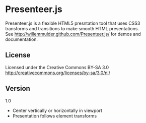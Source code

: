 Presenteer.js
============

Presenteer.js is a flexible HTML5 presntation tool that uses CSS3 transforms and transitions to make smooth HTML presentations.  
See http://willemmulder.github.com/Presenteer.js/ for demos and documentation.

License
----------------
Licensed under the Creative Commons BY-SA 3.0  
http://creativecommons.org/licenses/by-sa/3.0/nl/


Version
-----------------
1.0  
+ Center vertically or horizontally in viewport  
+ Presentation follows element transforms